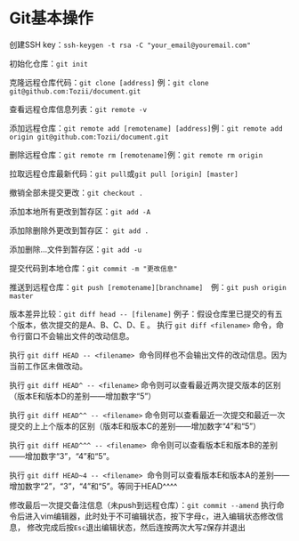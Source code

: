 # Git基本操作

创建SSH key：`ssh-keygen -t rsa -C "your_email@youremail.com"`

初始化仓库：`git init`

克隆远程仓库代码：`git clone [address]` 例：`git clone git@github.com:Tozii/document.git`

查看远程仓库信息列表：`git remote -v`

添加远程仓库：`git remote add [remotename] [address]`例：`git remote add origin git@github.com:Tozii/document.git `

删除远程仓库：`git remote rm [remotename]`例：`git remote rm origin`

拉取远程仓库最新代码：`git pull`或`git pull [origin] [master]`

撤销全部未提交更改：`git checkout .`

添加本地所有更改到暂存区：`git add -A`

添加除删除外更改到暂存区： `git add .`

添加删除...文件到暂存区：`git add -u`

提交代码到本地仓库：`git commit -m "更改信息"`

推送到远程仓库：`git push [remotename][branchname]  `例：`git push origin master`

版本差异比较：`git diff head -- [filename]`
例子：假设仓库里已提交的有五个版本，依次提交的是A、B、C、D、E 。
执行 `git diff <filename>` 命令，命令行窗口不会输出文件的改动信息。

执行 `git diff HEAD -- <filename>`  命令同样也不会输出文件的改动信息。因为当前工作区未做改动。

执行 `git diff HEAD^ -- <filename>`  命令则可以查看最近两次提交版本的区别（版本E和版本D的差别——增加数字“5”）

执行 `git diff HEAD^^ -- <filename>` 命令则可以查看最近一次提交和最近一次提交的上上个版本的区别（版本E和版本C的差别——增加数字“4”和“5”）

执行 `git diff HEAD^^^ -- <filename>`  命令则可以查看版本E和版本B的差别——增加数字“3”，“4”和“5”。

执行 `git diff HEAD~4 -- <filename>`  命令则可以查看版本E和版本A的差别——增加数字“2”，“3”，“4”和“5”。等同于HEAD^^^^

修改最后一次提交备注信息（未push到远程仓库）：`git commit --amend` 执行命令后进入vim编辑器，此时处于不可编辑状态，按下字母`c`，进入编辑状态修改信息，
修改完成后按`Esc`退出编辑状态，然后连按两次大写`Z`保存并退出
